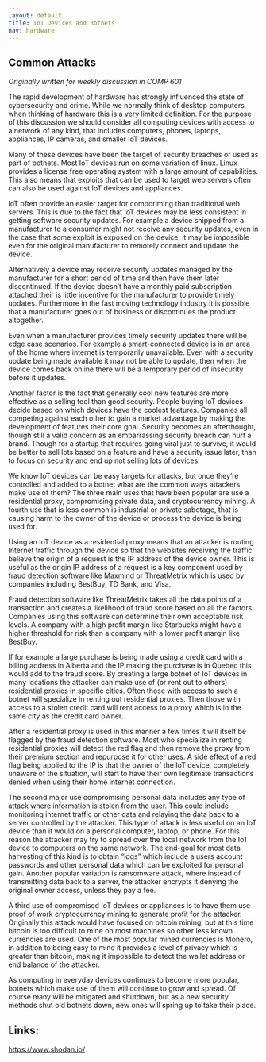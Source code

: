 ```yaml
---
layout: default
title: IoT Devices and Botnets
nav: hardware
---
```


## Common Attacks

*Originally written for weekly discussion in COMP 601*

The rapid development of hardware has strongly influenced the state of cybersecurity and crime. While we normally think of desktop computers when thinking of hardware this is a very limited definition. For the purpose of this discussion we should consider all computing devices with access to a network of any kind, that includes computers, phones, laptops, appliances, IP cameras, and smaller IoT devices.

Many of these devices have been the target of security breaches or used as part of botnets. Most IoT devices run on some variation of linux. Linux provides a license free operating system with a large amount of capabilities. This also means that exploits that can be used to target web servers often can also be used against IoT devices and appliances.

IoT often provide an easier target for comporiming than traditional web servers. This is due to the fact that IoT devices may be less consistent in getting software security updates. For example a device shipped from a manufacturer to a consumer might not receive any security updates, even in the case that some exploit is exposed on the device, it may be impossible even for the original manufacturer to remotely connect and update the device.

Alternatively a device may receive security updates managed by the manufacturer for a short period of time and then have them later discontinued. If the device doesn’t have a monthly paid subscription attached their is little incentive for the manufacturer to provide timely updates. Furthermore in the fast moving technology industry it is possible that a manufacturer goes out of business or discontinues the product altogether.

Even when a manufacturer provides timely security updates there will be edge case scenarios. For example a smart-connected device is in an area of the home where internet is temporarily unavailable. Even with a security update being made available it may not be able to update, then when the device comes back online there will be a temporary period of insecurity before it updates.

Another factor is the fact that generally cool new features are more effective as a selling tool than good security. People buying IoT devices decide based on which devices have the coolest features. Companies all competing against each other to gain a market advantage by making the development of features their core goal. Security becomes an afterthought, though still a valid concern as an embarrassing security breach can hurt a brand. Though for a startup that requires going viral just to survive, it would be better to sell lots based on a feature and have a security issue later, than to focus on security and end up not selling lots of devices.

We know IoT devices can be easy targets for attacks, but once they’re controlled and added to a botnet what are the common ways attackers make use of them? The three main uses that have been popular are use a residential proxy, compromising private data, and cryptocurrency mining. A fourth use that is less common is industrial or private sabotage, that is causing harm to the owner of the device or process the device is being used for.

Using an IoT device as a residential proxy means that an attacker is routing Internet traffic through the device so that the websites receiving the traffic believe the origin of a request is the IP address of the device owner. This is useful as the origin IP address of a request is a key component used by fraud detection software like Maxmind or ThreatMetrix which is used by companies including BestBuy, TD Bank, and Visa.

Fraud detection software like ThreatMetrix takes all the data points of a transaction and creates a likelihood of fraud score based on all the factors. Companies using this software can determine their own acceptable risk levels. A company with a high profit margin like Starbucks might have a higher threshold for risk than a company with a lower profit margin like BestBuy.

If for example a large purchase is being made using a credit card with a billing address in Alberta and the IP making the purchase is in Quebec this would add to the fraud score. By creating a large botnet of IoT devices in many locations the attacker can make use of (or rent out to others) residential proxies in specific cities. Often those with access to such a botnet will specialize in renting out residential proxies. Then those with access to a stolen credit card will rent access to a proxy which is in the same city as the credit card owner.

After a residential proxy is used in this manner a few times it will itself be flagged by the fraud detection software. Most who specialize in renting residential proxies will detect the red flag and then remove the proxy from their premium section and repurpose it for other uses. A side effect of a red flag being applied to the IP is that the owner of the IoT device, completely unaware of the situation, will start to have their own legitimate transactions denied when using their home internet connection.

The second major use compromising personal data includes any type of attack where information is stolen from the user. This could include monitoring internet traffic or other data and relaying the data back to a server controlled by the attacker. This type of attack is less useful on an IoT device than it would on a personal computer, laptop, or phone. For this reason the attacker may try to spread over the local network from the IoT device to computers on the same network. The end-goal for most data harvesting of this kind is to obtain “logs” which include a users account passwords and other personal data which can be exploited for personal gain. Another popular variation is ransomware attack, where instead of transmitting data back to a server, the attacker encrypts it denying the original owner access, unless they pay a fee.

A third use of compromised IoT devices or appliances is to have them use proof of work cryptocurrency mining to generate profit for the attacker. Originally this attack would have focused on bitcoin mining, but at this time bitcoin is too difficult to mine on most machines so other less known currencies are used. One of the most popular mined currencies is Monero, in addition to being easy to mine it provides a level of privacy which is greater than bitcoin, making it impossible to detect the wallet address or end balance of the attacker.

As computing in everyday devices continues to become more popular, botnets which make use of them will continue to grow and spread. Of course many will be mitigated and shutdown, but as a new security methods shut old botnets down, new ones will spring up to take their place.

## Links:

https://www.shodan.io/
